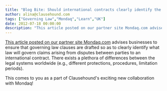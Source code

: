 ```yaml
---
title: "Blog Bite: Should international contracts clearly identify the governing law for potential disputes?"
author: alina@clausehound.com
tags: ["Governing Law","Mondaq","Learn","UK"]
date: 2012-07-18 00:00:00
description: "This article posted on our partner site Mondaq.com advises businesses to ensure that governing law clauses are drafted so as to clearly identify what law will govern claims arising from disputes betw..."
---
```


[This article posted on our partner site Mondaq.com](http://www.mondaq.com/x/186370/trials+appeals+compensation/Employment+Newsletter+June+2012) advises businesses to ensure that governing law clauses are drafted so as to clearly identify what law will govern claims arising from disputes between parties to an international contract. There exists a plethora of differences between the legal systems worldwide (e.g., different protections, procedures, limitation periods).

This comes to you as a part of Clausehound's exciting new collaboration with Mondaq!